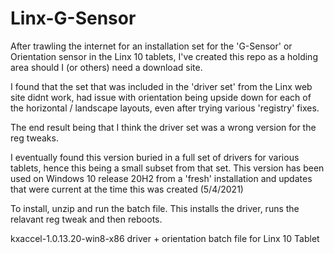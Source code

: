 # Linx-G-Sensor

After trawling the internet for an installation set for the 'G-Sensor' or Orientation sensor in the Linx 10 tablets, I've created this repo as a holding area should I (or others) need a download site.

I found that the set that was included in the 'driver set' from the Linx web site didnt work, had issue with orientation being upside down for each of the horizontal / landscape layouts, even after trying various 'registry' fixes.

The end result being that I think the driver set was a wrong version for the reg tweaks.

I eventually found this version buried in a full set of drivers for various tablets, hence this being a small subset from that set. This version has been used on Windows 10 release 20H2 from a 'fresh' installation and updates that were current at the time this was created (5/4/2021)

To install, unzip and run the batch file. This installs the driver, runs the relavant reg tweak and then reboots.

kxaccel-1.0.13.20-win8-x86 driver + orientation batch file for Linx 10 Tablet
